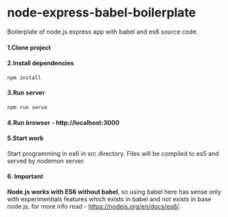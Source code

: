 # node-express-babel-boilerplate
Boilerplate of node.js express app with babel and es6 source code.

#### 1.Clone project

#### 2.Install dependencies
```
npm install
```
#### 3.Run server

```
npm run serve
```
#### 4.Run browser - http://localhost:3000

#### 5.Start work

Start programming in es6 in src directory. Files will be compiled to es5 and served by nodemon server.

#### 6. Important

**Node.js works with ES6 without babel**, so using babel here has sense only with experimentials features which exists in babel and not exists in base node.js, for more info read - https://nodejs.org/en/docs/es6/.
